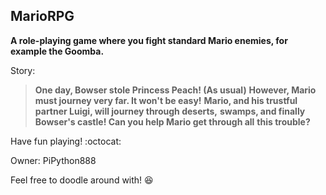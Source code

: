 ## MarioRPG
**A role-playing game where you fight standard Mario enemies, for example the Goomba.**

Story:

> **One day, Bowser stole Princess Peach! (As usual)**
> **However, Mario must journey very far. It won't be easy!**
> **Mario, and his trustful partner Luigi, will journey through deserts,**
> **swamps, and finally Bowser's castle! Can you help Mario get through all**
> **this trouble?**

Have fun playing! :octocat:

Owner: PiPython888

Feel free to doodle around with! :laughing: